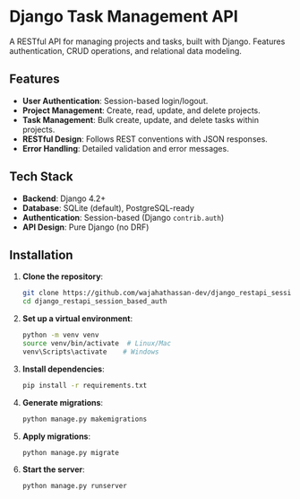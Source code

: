 # Django Task Management API

A RESTful API for managing projects and tasks, built with Django. Features authentication, CRUD operations, and relational data modeling.

## Features

- **User Authentication**: Session-based login/logout.
- **Project Management**: Create, read, update, and delete projects.
- **Task Management**: Bulk create, update, and delete tasks within projects.
- **RESTful Design**: Follows REST conventions with JSON responses.
- **Error Handling**: Detailed validation and error messages.

## Tech Stack

- **Backend**: Django 4.2+
- **Database**: SQLite (default), PostgreSQL-ready
- **Authentication**: Session-based (Django `contrib.auth`)
- **API Design**: Pure Django (no DRF)

## Installation

1. **Clone the repository**:
   ```bash
   git clone https://github.com/wajahathassan-dev/django_restapi_session_based_auth.git
   cd django_restapi_session_based_auth
   ```

2. **Set up a virtual environment**:
    ```bash
    python -m venv venv
    source venv/bin/activate  # Linux/Mac
    venv\Scripts\activate    # Windows
    ```

3. **Install dependencies**:
    ```bash
    pip install -r requirements.txt
    ```

4. **Generate migrations**:
    ```bash
    python manage.py makemigrations
    ```

5. **Apply migrations**:
    ```bash
    python manage.py migrate
    ```

6. **Start the server**:
    ```bash
    python manage.py runserver
    ```
